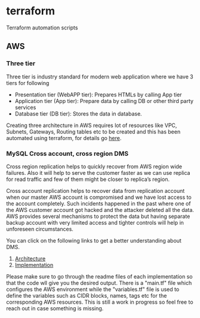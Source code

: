 # terraform
Terraform automation scripts
## AWS
### Three tier
Three tier is industry standard for modern web application where we have 3 tiers for following
* Presentation tier (WebAPP tier): Prepares HTMLs by calling App tier
* Application tier (App tier): Prepare data by calling DB or other third party services
* Database tier (DB tier): Stores the data in database.

Creating three architecture in AWS requires lot of resources like VPC, Subnets, Gateways, Routing tables etc to be created and this has been automated using terraform, for details go [here](https://github.com/tensult/terraform/blob/master/aws/three-tier/README.md).

### MySQL Cross account, cross region DMS

Cross region replication helps to quickly recover from AWS region wide failures. Also it will help to serve the customer faster as we can use replica for read traffic and few of them might be closer to replica’s region.

Cross account replication helps to recover data from replication account when our master AWS account is compromised and we have lost access to the account completely. Such incidents happened in the past where one of the AWS customer account got hacked and the attacker deleted all the data. AWS provides several mechanisms to protect the data but having separate backup account with very limited access and tighter controls will help in unforeseen circumstances.

You can click on the following links to get a better understanding about DMS.
1. [Architecture](https://medium.com/tensult/cross-account-and-cross-region-rds-mysql-db-replication-part-1-55d307c7ae65)
2.  [Implementation](https://medium.com/tensult/cross-account-and-cross-region-rds-mysql-db-replication-part-1-55d307c7ae65) 

Please make sure to go through the readme files of each implementation so that the code wll give you the desired output. There is a "main.tf" file which configures the AWS environment while the "variables.tf" file is used to define the variables such as CIDR blocks, names, tags etc for the corresponding AWS resources. This is still a work in progress so feel free to reach out in case something is missing.

